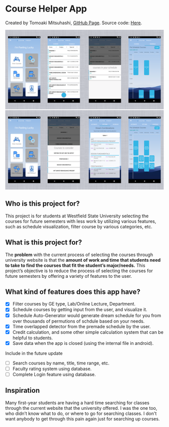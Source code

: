 # Course Helper App

Created by Tomoaki Mitsuhashi, [GitHub Page](https://github.com/tomoaki3284).
Source code: [Here](https://github.com/tomoaki3284/WSUCourseHelperApp).

![ScreenShot](projectImages/projectOverviewViewer.png)
![ScreenShot](projectImages/projectOverviewGenerator.png)

## Who is this project for?
This project is for students at Westfield State University selecting the courses for future semesters with less work by utilizing various features, such as schedule visualization, filter course by various categories, etc.

## What is this project for?
The **problem** with the current process of selecting the courses through university website is that the **amount of work and time that students need to take to find the courses that fit the student’s major/needs.** This project’s objective is to reduce the process of selecting the courses for future semesters by offering a variety of features to the user.

## What kind of features does this app have?
- [x] Filter courses by GE type, Lab/Online Lecture, Department.
- [x] Schedule courses by getting input from the user, and visualize it.
- [x] Schedule Auto-Generator would generate dream schedule for you from over thousands of permutions of schdule based on your needs.
- [x] Time overlapped detector from the premade schedule by the user.
- [x] Credit calculation, and some other simple calculation system that can be helpful to students.
- [x] Save data when the app is closed (using the internal file in android).

Include in the future update
- [ ] Search courses by name, title, time range, etc.
- [ ] Faculty rating system using database.
- [ ] Complete Login feature using database.

## Inspiration
Many first-year students are having a hard time searching for classes through the current website that the university offered. I was the one too, who didn’t know what to do, or where to go for searching classes. I don't want anybody to get through this pain again just for searching up courses. 

